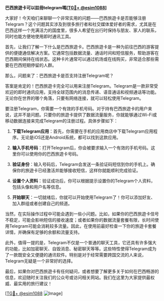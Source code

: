**巴西旅遊卡可以註冊telegram嗎[[TG💪+ @esim1088](https://t.me/s/esim1088)]**

大家好！今天咱们来聊聊一个非常实用的问题——巴西旅遊卡是否能够注册Telegram？这个问题其实涉及到很多旅行者和社交媒体爱好者的需求，尤其是在巴西这样一个充满活力的国度里，很多人希望在出行时保持与朋友、家人的联系，同时也能方便地使用即时通讯工具。

首先，让我们了解一下什么是巴西旅遊卡。巴西旅遊卡是一种为前往巴西的游客提供的便捷通信解决方案。它通常包括数据流量、通话时间和短信服务，帮助游客在巴西期间保持在线状态。这种卡片通常可以通过机场或在线购买，非常适合那些需要在巴西短期停留的人群。

那么，问题来了：巴西旅遊卡是否支持注册Telegram呢？

答案是肯定的！巴西旅遊卡完全可以用来注册Telegram。Telegram是一款非常受欢迎的即时通讯应用，支持全球范围内的消息传递、语音通话和视频通话等功能。无论你在世界的哪个角落，只要有网络连接，就可以轻松使用Telegram。

要注册Telegram，你需要一个有效的手机号码。对于持有巴西旅遊卡的用户来说，这并不是问题。只要你的旅遊卡提供了数据流量服务，你就能够通过Wi-Fi或移动数据连接来完成Telegram的注册过程。具体步骤如下：

1. **下载Telegram应用**：首先，你需要在手机的应用商店中下载Telegram应用程序。无论是iOS还是Android系统，都可以找到这款应用。
   
2. **输入手机号码**：打开Telegram后，你会被要求输入一个有效的手机号码。这里你可以使用你的巴西旅遊卡号码。

3. **验证身份**：输入号码后，Telegram会发送一条验证码短信到你的手机上。确保你的旅遊卡已经激活并能够接收短信，这样你就能顺利完成验证。

4. **设置个人资料**：验证成功后，你可以根据提示设置你的Telegram个人资料，包括头像和用户名等信息。

5. **开始聊天**：一切就绪后，你就可以开始使用Telegram了！你可以添加好友、加入群组或者创建自己的频道。

当然，在实际操作过程中可能会遇到一些小问题。比如，如果你的巴西旅遊卡信号不稳定，可能会影响短信的接收速度；或者如果你的数据流量套餐有限，长时间使用Telegram可能会消耗较多流量。因此，在使用前最好检查一下你的旅遊卡套餐详情，并确保有足够的余额和流量支持。

此外，值得一提的是，Telegram不仅是一个普通的聊天工具，它还具有许多强大的功能，比如加密聊天、自毁消息、秘密聊天等等。这些特性使得Telegram成为了一款既安全又便捷的通讯软件。特别是对于经常需要跨国交流的人来说，Telegram无疑是一个非常好的选择。

最后，如果你对巴西旅遊卡有任何疑问，或者想要了解更多关于如何在巴西畅游的信息，欢迎随时关注我们的公众号或访问相关网站。我们在这里为大家提供最权威、最实用的旅行建议！

[[TG💪+ @esim1088](https://t.me/s/esim1088) ![Image](https://i.postimg.cc/4NQfJmqS/Snipaste-2025-05-13-00-14-12.png)]